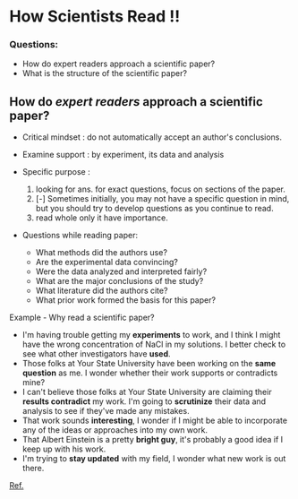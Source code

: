 # How Scientists Read !!

### Questions:
* How do expert readers approach a scientific paper?
* What is the structure of the scientific paper?


## How do _expert readers_ approach a scientific paper?

* Critical mindset : do not automatically accept an author's conclusions.

* Examine support : by experiment, its data and analysis

* Specific purpose : 
  1. looking for ans. for exact questions, 
   focus on sections of the paper.
  2. [-] Sometimes initially, you may not have a specific question in mind, but you should try to develop questions as you continue to read.
  3. read whole only it have importance.

* Questions while reading paper:

  * What methods did the authors use?
  * Are the experimental data convincing?
  * Were the data analyzed and interpreted fairly?
  * What are the major conclusions of the study?
  * What literature did the authors cite?
  * What prior work formed the basis for this paper?


Example - Why read a scientific paper?

* I'm having trouble getting my **experiments** to work, and I think I might have the wrong concentration of NaCl in my solutions. I better check to see what other investigators have **used**.
* Those folks at Your State University have been working on the **same question** as me. I wonder whether their work supports or contradicts mine?
* I can't believe those folks at Your State University are claiming their **results contradict** my work. I'm going to **scrutinize** their data and analysis to see if they've made any mistakes.
* That work sounds **interesting**, I wonder if I might be able to incorporate any of the ideas or approaches into my own work.
* That Albert Einstein is a pretty **bright guy**, it's probably a good idea if I keep up with his work.
* I'm trying to **stay updated** with my field, I wonder what new work is out there.


[Ref.](http://biology.kenyon.edu/Bio_InfoLit/how/index.html)
